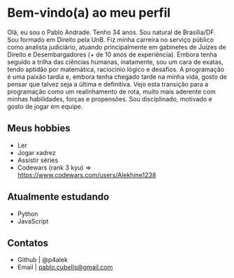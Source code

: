 # Bem-vindo(a) ao meu perfil

Olá, eu sou o Pablo Andrade. Tenho 34 anos. Sou natural de Brasília/DF. Sou formado em Direito pela UnB.
Fiz minha carreira no serviço público como analista judiciário, atuando principalmente em gabinetes de Juízes de Direito
e Desembargadores (+ de 10 anos de experiência). Embora tenha seguido a trilha das ciências humanas, inatamente, sou um cara de exatas, tendo
aptidão por matemática, raciocínio lógico e desafios. A programação é uma paixão tardia e, embora tenha chegado tarde na minha vida, gosto de pensar que
talvez seja a última e definitiva. Vejo esta transição para a programação como um realinhamento de rota, muito mais aderente com minhas habilidades, forças 
e propensões. Sou disciplinado, motivado e gosto de jogar em equipe.

## Meus hobbies

- Ler
- Jogar xadrez
- Assistir séries
- Codewars (rank 3 kyu) => https://www.codewars.com/users/Alekhine1238

## Atualmente estudando

- Python
- JavaScript 

## Contatos

- Github | @p4alek
- Email | pablo.cubells@gmail.com
